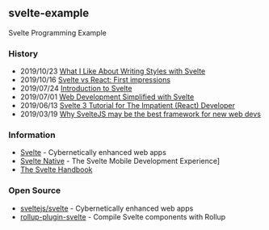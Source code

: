 ## svelte-example
Svelte Programming Example


### History
- 2019/10/23 [What I Like About Writing Styles with Svelte](https://css-tricks.com/what-i-like-about-writing-styles-with-svelte/)
- 2019/10/16 [Svelte vs React: First impressions](https://medium.com/javascript-in-plain-english/svelte-vs-react-first-impression-1ce5d3ee6889)
- 2019/07/24 [Introduction to Svelte](https://daveceddia.com/svelte-intro/)
- 2019/07/01 [Web Development Simplified with Svelte](https://objectcomputing.com/resources/publications/sett/july-2019-web-dev-simplified-with-svelte)
- 2019/06/13 [Svelte 3 Tutorial for The Impatient (React) Developer](https://www.valentinog.com/blog/svelte/)
- 2019/03/19 [Why SvelteJS may be the best framework for new web devs](https://dev.to/bholmesdev/why-sveltejs-may-be-the-best-framework-for-new-web-devs-205i)


### Information
- [Svelte](https://svelte.dev/) - Cybernetically enhanced web apps
- [Svelte Native](https://svelte-native.technology/) - The Svelte Mobile Development Experience]
- [The Svelte Handbook](https://www.freecodecamp.org/news/the-svelte-handbook/)


### Open Source
- [sveltejs/svelte](https://github.com/sveltejs/svelte) - Cybernetically enhanced web apps
- [rollup-plugin-svelte](https://github.com/rollup/rollup-plugin-svelte) - Compile Svelte components with Rollup
